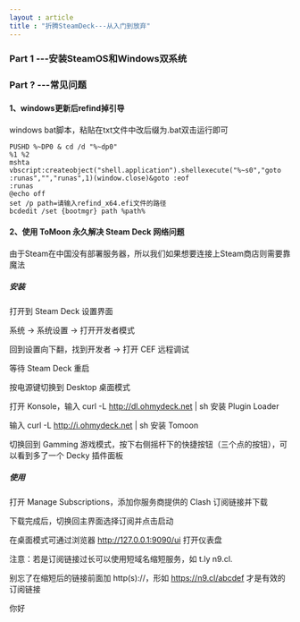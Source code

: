 ```yaml
---
layout : article
title : "折腾SteamDeck---从入门到放弃"
---
```


### Part 1 ---安装SteamOS和Windows双系统

### Part ? ---常见问题

#### 1、windows更新后refind掉引导

windows bat脚本，粘贴在txt文件中改后缀为.bat双击运行即可

```shell
PUSHD %~DP0 & cd /d "%~dp0"
%1 %2
mshta vbscript:createobject("shell.application").shellexecute("%~s0","goto :runas","","runas",1)(window.close)&goto :eof
:runas
@echo off
set /p path=请输入refind_x64.efi文件的路径
bcdedit /set {bootmgr} path %path%
```

#### 2、使用 ToMoon 永久解决 Steam Deck 网络问题

由于Steam在中国没有部署服务器，所以我们如果想要连接上Steam商店则需要靠魔法

##### 安装

打开到 Steam Deck 设置界面

系统 -> 系统设置 -> 打开开发者模式

回到设置向下翻，找到开发者 -> 打开 CEF 远程调试

等待 Steam Deck 重启

按电源键切换到 Desktop 桌面模式

打开 Konsole，输入 curl -L <http://dl.ohmydeck.net> | sh 安装 Plugin Loader

输入 curl -L <http://i.ohmydeck.net> | sh 安装 Tomoon

切换回到 Gamming 游戏模式，按下右侧摇杆下的快捷按钮（三个点的按钮），可以看到多了一个 Decky 插件面板

##### 使用

打开 Manage Subscriptions，添加你服务商提供的 Clash 订阅链接并下载

下载完成后，切换回主界面选择订阅并点击启动

在桌面模式可通过浏览器 <http://127.0.0.1:9090/ui> 打开仪表盘

注意：若是订阅链接过长可以使用短域名缩短服务，如 t.ly n9.cl.

别忘了在缩短后的链接前面加 http(s)://，形如 <https://n9.cl/abcdef> 才是有效的订阅链接

你好
